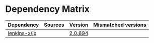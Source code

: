# Dependency Matrix

Dependency | Sources | Version | Mismatched versions
---------- | ------- | ------- | -------------------
[jenkins-x/jx](https://github.com/jenkins-x/jx.git) |  | [2.0.894](https://github.com/jenkins-x/jx/releases/tag/v2.0.894) | 
